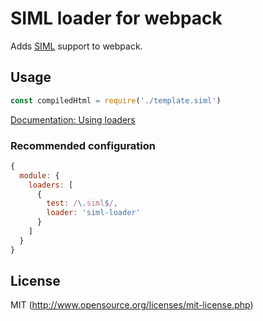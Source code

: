 # SIML loader for webpack

Adds [SIML](https://github.com/padolsey/SIML) support to webpack.

## Usage

``` javascript
const compiledHtml = require('./template.siml')
```

[Documentation: Using loaders](http://webpack.github.io/docs/using-loaders.html)

### Recommended configuration

``` javascript
{
  module: {
    loaders: [
      {
        test: /\.siml$/,
        loader: 'siml-loader'
      }
    ]
  }
}
```

## License

MIT (http://www.opensource.org/licenses/mit-license.php)
